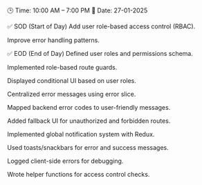🕒 Time: 10:00 AM – 7:00 PM
📆 Date: 27-01-2025

✅ SOD (Start of Day)
Add user role-based access control (RBAC).

Improve error handling patterns.

✅ EOD (End of Day)
Defined user roles and permissions schema.

Implemented role-based route guards.

Displayed conditional UI based on user roles.

Centralized error messages using error slice.

Mapped backend error codes to user-friendly messages.

Added fallback UI for unauthorized and forbidden routes.

Implemented global notification system with Redux.

Used toasts/snackbars for error and success messages.

Logged client-side errors for debugging.

Wrote helper functions for access control checks.
